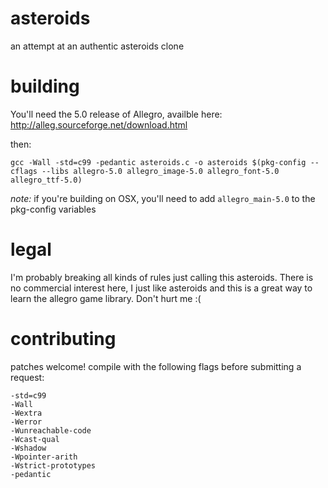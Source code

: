 asteroids
=========

an attempt at an authentic asteroids clone


building
========

You'll need the 5.0 release of Allegro, availble here: http://alleg.sourceforge.net/download.html

then:

    gcc -Wall -std=c99 -pedantic asteroids.c -o asteroids $(pkg-config --cflags --libs allegro-5.0 allegro_image-5.0 allegro_font-5.0 allegro_ttf-5.0)

*note:* if you're building on OSX, you'll need to add `allegro_main-5.0` to the pkg-config variables



legal
=======

I'm probably breaking all kinds of rules just calling this asteroids.
There is no commercial interest here, I just like asteroids and this is a great way to learn the allegro game library.
Don't hurt me :(


contributing
============

patches welcome! compile with the following flags before submitting a request:

    -std=c99
    -Wall
    -Wextra
    -Werror
    -Wunreachable-code
    -Wcast-qual
    -Wshadow
    -Wpointer-arith
    -Wstrict-prototypes
    -pedantic

